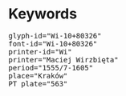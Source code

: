 # Keywords
<pre>
glyph-id="Wi-10+80326"
font-id="Wi-10+80326"
printer-id="Wi"
printer="Maciej Wirzbięta"
period="1555/7-1605"
place="Kraków"
PT plate="563"
</pre>
